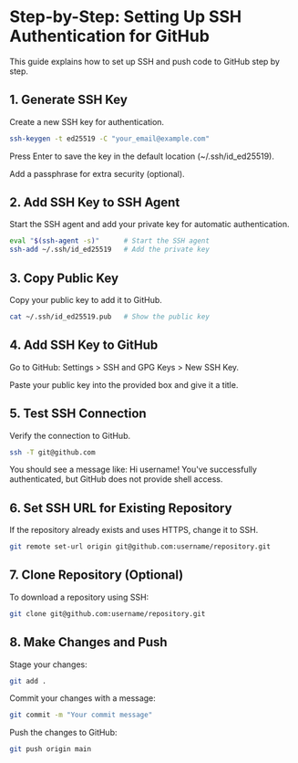 # Step-by-Step: Setting Up SSH Authentication for GitHub

This guide explains how to set up SSH and push code to GitHub step by step.

## 1. Generate SSH Key

Create a new SSH key for authentication.

```bash
ssh-keygen -t ed25519 -C "your_email@example.com"
```

Press Enter to save the key in the default location (~/.ssh/id_ed25519).

Add a passphrase for extra security (optional).

## 2. Add SSH Key to SSH Agent

Start the SSH agent and add your private key for automatic authentication.

```bash
eval "$(ssh-agent -s)"      # Start the SSH agent
ssh-add ~/.ssh/id_ed25519   # Add the private key
```

## 3. Copy Public Key

Copy your public key to add it to GitHub.

```bash
cat ~/.ssh/id_ed25519.pub   # Show the public key
```

## 4. Add SSH Key to GitHub

Go to GitHub: Settings > SSH and GPG Keys > New SSH Key.

Paste your public key into the provided box and give it a title.

## 5. Test SSH Connection

Verify the connection to GitHub.

```bash
ssh -T git@github.com
```

You should see a message like: Hi username! You've successfully authenticated, but GitHub does not provide shell access.

## 6. Set SSH URL for Existing Repository

If the repository already exists and uses HTTPS, change it to SSH.

```bash
git remote set-url origin git@github.com:username/repository.git
```

## 7. Clone Repository (Optional)

To download a repository using SSH:

```bash
git clone git@github.com:username/repository.git
```

## 8. Make Changes and Push

Stage your changes:

```bash
git add .
```

Commit your changes with a message:

```bash
git commit -m "Your commit message"
```

Push the changes to GitHub:

```bash
git push origin main
```
